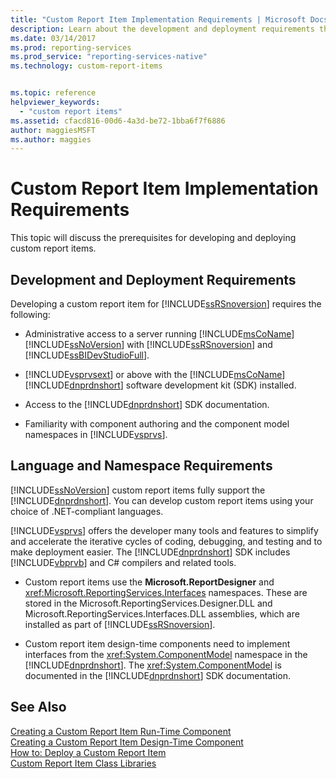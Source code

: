 ```yaml
---
title: "Custom Report Item Implementation Requirements | Microsoft Docs"
description: Learn about the development and deployment requirements that you need for custom report item implementations.
ms.date: 03/14/2017
ms.prod: reporting-services
ms.prod_service: "reporting-services-native"
ms.technology: custom-report-items


ms.topic: reference
helpviewer_keywords: 
  - "custom report items"
ms.assetid: cfacd816-00d6-4a3d-be72-1bba6f7f6886
author: maggiesMSFT
ms.author: maggies
---
```

# Custom Report Item Implementation Requirements
  This topic will discuss the prerequisites for developing and deploying custom report items.  
  
## Development and Deployment Requirements  
 Developing a custom report item for [!INCLUDE[ssRSnoversion](../../includes/ssrsnoversion-md.md)] requires the following:  
  
-   Administrative access to a server running [!INCLUDE[msCoName](../../includes/msconame-md.md)] [!INCLUDE[ssNoVersion](../../includes/ssnoversion-md.md)] with [!INCLUDE[ssRSnoversion](../../includes/ssrsnoversion-md.md)] and [!INCLUDE[ssBIDevStudioFull](../../includes/ssbidevstudiofull-md.md)].  
  
-   [!INCLUDE[vsprvsext](../../includes/vsprvsext-md.md)] or above with the [!INCLUDE[msCoName](../../includes/msconame-md.md)] [!INCLUDE[dnprdnshort](../../includes/dnprdnshort-md.md)] software development kit (SDK) installed.  
  
-   Access to the [!INCLUDE[dnprdnshort](../../includes/dnprdnshort-md.md)] SDK documentation.  
  
-   Familiarity with component authoring and the component model namespaces in [!INCLUDE[vsprvs](../../includes/vsprvs-md.md)].  
  
## Language and Namespace Requirements  
 [!INCLUDE[ssNoVersion](../../includes/ssnoversion-md.md)] custom report items fully support the [!INCLUDE[dnprdnshort](../../includes/dnprdnshort-md.md)]. You can develop custom report items using your choice of .NET-compliant languages.  
  
 [!INCLUDE[vsprvs](../../includes/vsprvs-md.md)] offers the developer many tools and features to simplify and accelerate the iterative cycles of coding, debugging, and testing and to make deployment easier. The [!INCLUDE[dnprdnshort](../../includes/dnprdnshort-md.md)] SDK includes [!INCLUDE[vbprvb](../../includes/vbprvb-md.md)] and C# compilers and related tools.  
  
-   Custom report items use the **Microsoft.ReportDesigner** and <xref:Microsoft.ReportingServices.Interfaces> namespaces. These are stored in the Microsoft.ReportingServices.Designer.DLL and Microsoft.ReportingServices.Interfaces.DLL assemblies, which are installed as part of [!INCLUDE[ssRSnoversion](../../includes/ssrsnoversion-md.md)].  
  
-   Custom report item design-time components need to implement interfaces from the <xref:System.ComponentModel> namespace in the [!INCLUDE[dnprdnshort](../../includes/dnprdnshort-md.md)]. The <xref:System.ComponentModel> is documented in the [!INCLUDE[dnprdnshort](../../includes/dnprdnshort-md.md)] SDK documentation.  

## See Also  
 [Creating a Custom Report Item Run-Time Component](../../reporting-services/custom-report-items/creating-a-custom-report-item-run-time-component.md)   
 [Creating a Custom Report Item Design-Time Component](../../reporting-services/custom-report-items/creating-a-custom-report-item-design-time-component.md)   
 [How to: Deploy a Custom Report Item](../../reporting-services/custom-report-items/how-to-deploy-a-custom-report-item.md)   
 [Custom Report Item Class Libraries](../../reporting-services/custom-report-items/custom-report-item-class-libraries.md)  
  
  
